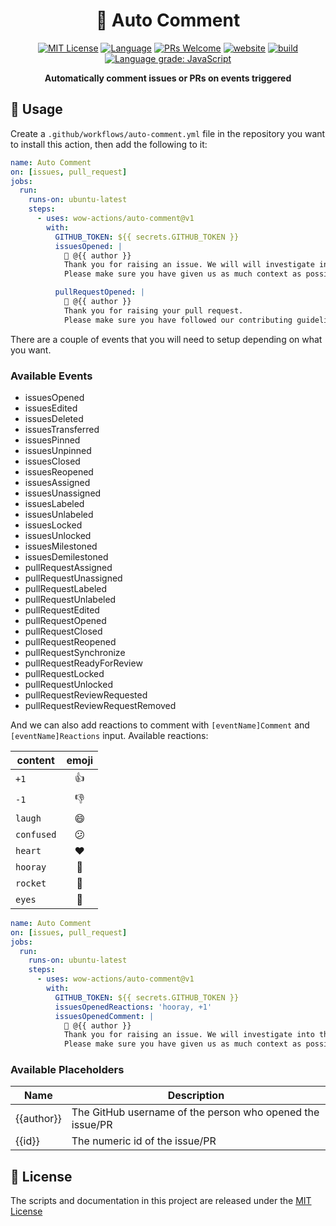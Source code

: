 <h1 align="center">💬 Auto Comment</h1>

<p align="center">
  <a href="/wow-actions/auto-comment/blob/master/LICENSE"><img alt="MIT License" src="https://img.shields.io/github/license/wow-actions/auto-comment?style=flat-square"></a>
  <a href="https://www.typescriptlang.org" rel="nofollow"><img alt="Language" src="https://img.shields.io/badge/language-TypeScript-blue.svg?style=flat-square"></a>
  <a href="https://github.com/wow-actions/auto-comment/pulls"><img alt="PRs Welcome" src="https://img.shields.io/badge/PRs-Welcome-brightgreen.svg?style=flat-square" ></a>
  <a href="https://github.com/marketplace/actions/auto-comment" rel="nofollow"><img alt="website" src="https://img.shields.io/static/v1?label=&labelColor=505050&message=Marketplace&color=0076D6&style=flat-square&logo=google-chrome&logoColor=0076D6" ></a>
  <a href="https://github.com/wow-actions/auto-comment/actions/workflows/release.yml"><img alt="build" src="https://img.shields.io/github/workflow/status/wow-actions/auto-comment/Release/master?logo=github&style=flat-square" ></a>
  <a href="https://lgtm.com/projects/g/wow-actions/auto-comment/context:javascript" rel="nofollow"><img alt="Language grade: JavaScript" src="https://img.shields.io/lgtm/grade/javascript/g/wow-actions/auto-comment.svg?logo=lgtm&style=flat-square" ></a>
</p>

<p align="center">
  <strong>Automatically comment issues or PRs on events triggered</strong>
</p>

## 🚀 Usage

Create a `.github/workflows/auto-comment.yml` file in the repository you want to install this action, then add the following to it:

```yml
name: Auto Comment
on: [issues, pull_request]
jobs:
  run:
    runs-on: ubuntu-latest
    steps:
      - uses: wow-actions/auto-comment@v1
        with:
          GITHUB_TOKEN: ${{ secrets.GITHUB_TOKEN }}
          issuesOpened: |
            👋 @{{ author }}
            Thank you for raising an issue. We will will investigate into the matter and get back to you as soon as possible.
            Please make sure you have given us as much context as possible.

          pullRequestOpened: |
            👋 @{{ author }}
            Thank you for raising your pull request.
            Please make sure you have followed our contributing guidelines. We will review it as soon as possible
```

There are a couple of events that you will need to setup depending on what you want.

### Available Events

- issuesOpened
- issuesEdited
- issuesDeleted
- issuesTransferred
- issuesPinned
- issuesUnpinned
- issuesClosed
- issuesReopened
- issuesAssigned
- issuesUnassigned
- issuesLabeled
- issuesUnlabeled
- issuesLocked
- issuesUnlocked
- issuesMilestoned
- issuesDemilestoned
- pullRequestAssigned
- pullRequestUnassigned
- pullRequestLabeled
- pullRequestUnlabeled
- pullRequestEdited
- pullRequestOpened
- pullRequestClosed
- pullRequestReopened
- pullRequestSynchronize
- pullRequestReadyForReview
- pullRequestLocked
- pullRequestUnlocked
- pullRequestReviewRequested
- pullRequestReviewRequestRemoved

And we can also add reactions to comment with `[eventName]Comment` and `[eventName]Reactions` input. Available reactions:

| content    | emoji |
| ---------- | :-----: |
| `+1`       | 👍    |
| `-1`       | 👎    |
| `laugh`    | 😄    |
| `confused` | 😕    |
| `heart`    | ❤️    |
| `hooray`   | 🎉    |
| `rocket`   | 🚀    |
| `eyes`     | 👀    |

```yml
name: Auto Comment
on: [issues, pull_request]
jobs:
  run:
    runs-on: ubuntu-latest
    steps:
      - uses: wow-actions/auto-comment@v1
        with:
          GITHUB_TOKEN: ${{ secrets.GITHUB_TOKEN }}
          issuesOpenedReactions: 'hooray, +1'
          issuesOpenedComment: |
            👋 @{{ author }}
            Thank you for raising an issue. We will investigate into the matter and get back to you as soon as possible.
            Please make sure you have given us as much context as possible.
```

### Available Placeholders

| Name | Description |
| --- | --- |
| {{author}} | The GitHub username of the person who opened the issue/PR |
| {{id}} | The numeric id of the issue/PR |

## 🔖 License

The scripts and documentation in this project are released under the [MIT License](LICENSE)
